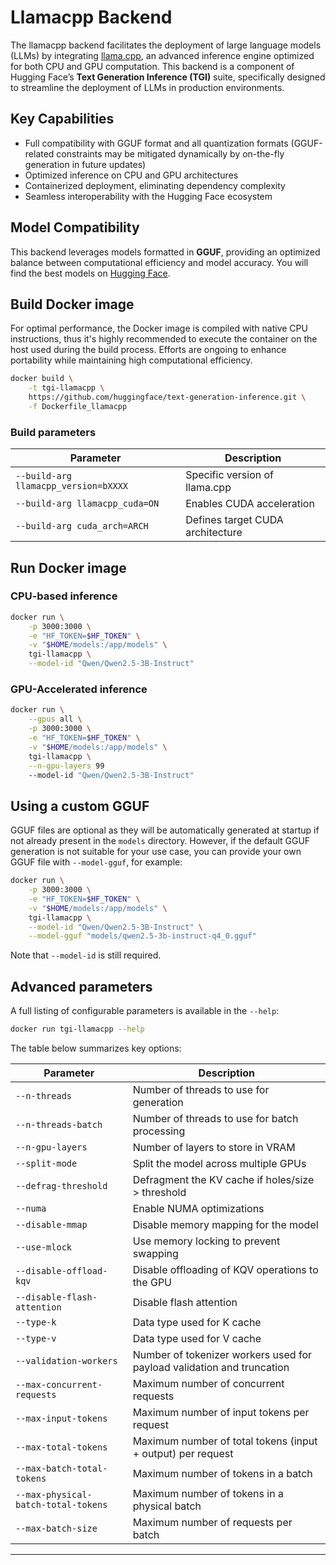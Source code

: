 # Llamacpp Backend

The llamacpp backend facilitates the deployment of large language models
(LLMs) by integrating [llama.cpp][llama.cpp], an advanced inference engine
optimized for both CPU and GPU computation. This backend is a component
of Hugging Face’s **Text Generation Inference (TGI)** suite,
specifically designed to streamline the deployment of LLMs in production
environments.

## Key Capabilities

- Full compatibility with GGUF format and all quantization formats
  (GGUF-related constraints may be mitigated dynamically by on-the-fly
  generation in future updates)
- Optimized inference on CPU and GPU architectures
- Containerized deployment, eliminating dependency complexity
- Seamless interoperability with the Hugging Face ecosystem

## Model Compatibility

This backend leverages models formatted in **GGUF**, providing an
optimized balance between computational efficiency and model accuracy.
You will find the best models on [Hugging Face][GGUF].

## Build Docker image

For optimal performance, the Docker image is compiled with native CPU
instructions, thus it's highly recommended to execute the container on
the host used during the build process. Efforts are ongoing to enhance
portability while maintaining high computational efficiency.

```bash
docker build \
    -t tgi-llamacpp \
    https://github.com/huggingface/text-generation-inference.git \
    -f Dockerfile_llamacpp
```

### Build parameters

| Parameter                            | Description                       |
| ------------------------------------ | --------------------------------- |
| `--build-arg llamacpp_version=bXXXX` | Specific version of llama.cpp     |
| `--build-arg llamacpp_cuda=ON`       | Enables CUDA acceleration         |
| `--build-arg cuda_arch=ARCH`         | Defines target CUDA architecture  |

## Run Docker image

### CPU-based inference

```bash
docker run \
    -p 3000:3000 \
    -e "HF_TOKEN=$HF_TOKEN" \
    -v "$HOME/models:/app/models" \
    tgi-llamacpp \
    --model-id "Qwen/Qwen2.5-3B-Instruct"
```

### GPU-Accelerated inference

```bash
docker run \
    --gpus all \
    -p 3000:3000 \
    -e "HF_TOKEN=$HF_TOKEN" \
    -v "$HOME/models:/app/models" \
    tgi-llamacpp \
    --n-gpu-layers 99
    --model-id "Qwen/Qwen2.5-3B-Instruct"
```

## Using a custom GGUF

GGUF files are optional as they will be automatically generated at
startup if not already present in the `models` directory. However, if
the default GGUF generation is not suitable for your use case, you can
provide your own GGUF file with `--model-gguf`, for example:

```bash
docker run \
    -p 3000:3000 \
    -e "HF_TOKEN=$HF_TOKEN" \
    -v "$HOME/models:/app/models" \
    tgi-llamacpp \
    --model-id "Qwen/Qwen2.5-3B-Instruct" \
    --model-gguf "models/qwen2.5-3b-instruct-q4_0.gguf"
```

Note that `--model-id` is still required.

## Advanced parameters

A full listing of configurable parameters is available in the `--help`:

```bash
docker run tgi-llamacpp --help

```

The table below summarizes key options:

| Parameter                           | Description                                                            |
|-------------------------------------|------------------------------------------------------------------------|
| `--n-threads`                       | Number of threads to use for generation                                |
| `--n-threads-batch`                 | Number of threads to use for batch processing                          |
| `--n-gpu-layers`                    | Number of layers to store in VRAM                                      |
| `--split-mode`                      | Split the model across multiple GPUs                                   |
| `--defrag-threshold`                | Defragment the KV cache if holes/size > threshold                      |
| `--numa`                            | Enable NUMA optimizations                                              |
| `--disable-mmap`                    | Disable memory mapping for the model                                   |
| `--use-mlock`                       | Use memory locking to prevent swapping                                 |
| `--disable-offload-kqv`             | Disable offloading of KQV operations to the GPU                        |
| `--disable-flash-attention`         | Disable flash attention                                                |
| `--type-k`                          | Data type used for K cache                                             |
| `--type-v`                          | Data type used for V cache                                             |
| `--validation-workers`              | Number of tokenizer workers used for payload validation and truncation |
| `--max-concurrent-requests`         | Maximum number of concurrent requests                                  |
| `--max-input-tokens`                | Maximum number of input tokens per request                             |
| `--max-total-tokens`                | Maximum number of total tokens (input + output) per request            |
| `--max-batch-total-tokens`          | Maximum number of tokens in a batch                                    |
| `--max-physical-batch-total-tokens` | Maximum number of tokens in a physical batch                           |
| `--max-batch-size`                  | Maximum number of requests per batch                                   |

---
[llama.cpp]: https://github.com/ggerganov/llama.cpp
[GGUF]: https://huggingface.co/models?library=gguf&sort=trending
